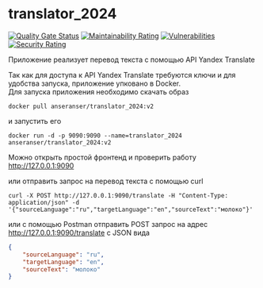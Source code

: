 # translator_2024
[![Quality Gate Status](https://sonarcloud.io/api/project_badges/measure?project=sergeloie_translator_2024&metric=alert_status)](https://sonarcloud.io/summary/new_code?id=sergeloie_translator_2024)
[![Maintainability Rating](https://sonarcloud.io/api/project_badges/measure?project=sergeloie_translator_2024&metric=sqale_rating)](https://sonarcloud.io/summary/new_code?id=sergeloie_translator_2024)
[![Vulnerabilities](https://sonarcloud.io/api/project_badges/measure?project=sergeloie_translator_2024&metric=vulnerabilities)](https://sonarcloud.io/summary/new_code?id=sergeloie_translator_2024)
[![Security Rating](https://sonarcloud.io/api/project_badges/measure?project=sergeloie_translator_2024&metric=security_rating)](https://sonarcloud.io/summary/new_code?id=sergeloie_translator_2024)

Приложение реализует перевод текста с помощью API Yandex Translate

Так как для доступа к API Yandex Translate требуются ключи и для удобства запуска, приложение упковано в Docker.  
Для запуска приложения необходимо скачать образ  
```shell
docker pull anseranser/translator_2024:v2
```

и запустить его
```shell
docker run -d -p 9090:9090 --name=translator_2024 anseranser/translator_2024:v2
```

Можно открыть простой фронтенд и проверить работу
http://127.0.0.1:9090

или отправить запрос на перевод текста с помощью curl
```shell
curl -X POST http://127.0.0.1:9090/translate -H "Content-Type: application/json" -d '{"sourceLanguage":"ru","targetLanguage":"en","sourceText":"молоко"}'
```

или с помощью Postman отправить POST запрос на адрес http://127.0.0.1:9090/translate с JSON вида
```json
{
    "sourceLanguage": "ru",
    "targetLanguage": "en",
    "sourceText": "молоко"
}
```
